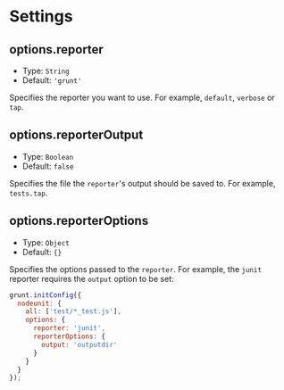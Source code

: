 # Settings

## options.reporter
* Type: `String`  
* Default: `'grunt'`  

Specifies the reporter you want to use. For example, `default`, `verbose` or `tap`.

## options.reporterOutput
* Type: `Boolean`  
* Default: `false`  

Specifies the file the `reporter`'s output should be saved to. For example, `tests.tap`.

## options.reporterOptions
* Type: `Object`
* Default: `{}`

Specifies the options passed to the `reporter`.  For example, the `junit` reporter requires the `output` option
to be set:

```js
grunt.initConfig({
  nodeunit: {
    all: ['test/*_test.js'],
    options: {
      reporter: 'junit',
      reporterOptions: {
        output: 'outputdir'
      }
    }
  }
});
```
